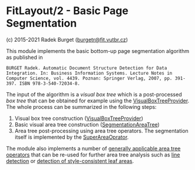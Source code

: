 FitLayout/2 - Basic Page Segmentation
=====================================

(c) 2015-2021 Radek Burget (burgetr@fit.vutbr.cz)

This module implements the basic bottom-up page segmentation algorithm as published in 

```
BURGET Radek. Automatic Document Structure Detection for Data Integration. In: Business Information Systems. Lecture Notes in Computer Science, vol. 4439. Poznan: Springer Verlag, 2007, pp. 391-397. ISBN 978-3-540-72034-8.
```

The input of the algorithm is a *visual box tree* which is a post-processed *box tree* that can be obtained for example using the [VisualBoxTreeProvider](https://github.com/FitLayout/FitLayout/blob/main/fitlayout-core/src/main/java/cz/vutbr/fit/layout/provider/VisualBoxTreeProvider.java). The whole process can be summarized in the following steps:

1. Visual box tree construction ([VisualBoxTreeProvider](https://github.com/FitLayout/FitLayout/blob/main/fitlayout-core/src/main/java/cz/vutbr/fit/layout/provider/VisualBoxTreeProvider.java)) 
2. Basic visual area tree construction ([SegmentationAreaTree](https://github.com/FitLayout/FitLayout/blob/main/fitlayout-segm-base/src/main/java/cz/vutbr/fit/layout/segm/SegmentationAreaTree.java))
3. Area tree post-processing using area tree operators. The segmentation itself is implemented by the [SuperAreaOprator](https://github.com/FitLayout/FitLayout/blob/main/fitlayout-segm-base/src/main/java/cz/vutbr/fit/layout/segm/op/SuperAreaOperator.java).

The module also implements a number of [generally applicable area tree operators](https://github.com/FitLayout/FitLayout/tree/main/fitlayout-segm-base/src/main/java/cz/vutbr/fit/layout/segm/op) that can be re-used for further area tree analysis such as [line detection](https://github.com/FitLayout/FitLayout/blob/main/fitlayout-segm-base/src/main/java/cz/vutbr/fit/layout/segm/op/FindLineOperator.java) or [detection of style-consistent leaf areas](https://github.com/FitLayout/FitLayout/blob/main/fitlayout-segm-base/src/main/java/cz/vutbr/fit/layout/segm/op/HomogeneousLeafOperator.java).
